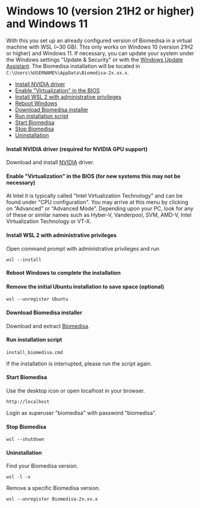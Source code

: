 # Windows 10 (version 21H2 or higher) and Windows 11
With this you set up an already configured version of Biomedisa in a virtual machine with WSL (~30 GB). This only works on Windows 10 (version 21H2 or higher) and Windows 11. If necessary, you can update your system under the Windows settings "Update & Security" or with the [Windows Update Assistant](https://support.microsoft.com/en-us/topic/windows-10-update-assistant-3550dfb2-a015-7765-12ea-fba2ac36fb3f). The Biomedisa installation will be located in `C:\Users\%USERNAME%\AppData\Biomedisa-2x.xx.x`.

- [Install NVIDIA driver](#install-nvidia-driver)
- [Enable "Virtualization" in the BIOS](#enable-virtualization-in-the-bios)
- [Install WSL 2 with administrative privileges](#install-wsl-2-with-administrative-privileges)
- [Reboot Windows](#reboot-windows)
- [Download Biomedisa installer](#download-biomedisa-installer)
- [Run installation script](#run-installation-script)
- [Start Biomedisa](#start-biomedisa)
- [Stop Biomedisa](#stop-biomedisa)
- [Uninstallation](#uninstallation)

#### Install NVIDIA driver (required for NVIDIA GPU support)
Download and install [NVIDIA](https://www.nvidia.com/Download/Find.aspx?lang=en-us) driver.

#### Enable "Virtualization" in the BIOS (for new systems this may not be necessary)
At Intel it is typically called "Intel Virtualization Technology" and can be found under "CPU configuration". You may arrive at this menu by clicking on “Advanced” or “Advanced Mode”. Depending upon your PC, look for any of these or similar names such as Hyber-V, Vanderpool, SVM, AMD-V, Intel Virtualization Technology or VT-X.

#### Install WSL 2 with administrative privileges
Open command prompt with administrative privileges and run
```
wsl --install
```
#### Reboot Windows to complete the installation

#### Remove the initial Ubuntu installation to save space (optional)
```
wsl --unregister Ubuntu
```
#### Download Biomedisa installer
Download and extract [Biomedisa](https://biomedisa.info/media/biomedisa_windows.zip).

#### Run installation script
```
install_biomedisa.cmd
```
If the installation is interrupted, please run the script again.

#### Start Biomedisa
Use the desktop icon or open localhost in your browser.
```
http://localhost
```
Login as superuser "biomedisa" with password "biomedisa".

#### Stop Biomedisa
```
wsl --shutdown
```
#### Uninstallation
Find your Biomedisa version.
```
wsl -l -v
```
Remove a specific Biomedisa version.
```
wsl --unregister Biomedisa-2x.xx.x
```

